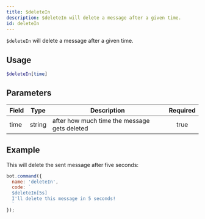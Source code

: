 ```yaml
---
title: $deleteIn 
description: $deleteIn will delete a message after a given time.
id: deleteIn
---
```


`$deleteIn` will delete a message after a given time.

## Usage

```php
$deleteIn[time]
```

## Parameters 


| Field | Type   | Description                                  | Required |
| ----- | ------ | -------------------------------------------- |:--------:|
| time  | string | after how much time the message gets deleted |    true   |


## Example

This will delete the sent message after five seconds:

```javascript
bot.command({
  name: 'deleteIn',
  code: `
  $deleteIn[5s]
  I'll delete this message in 5 seconds!
  `
});
```
